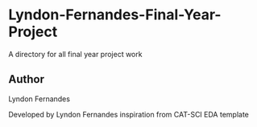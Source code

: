 # Lyndon-Fernandes-Final-Year-Project

A directory for all final year project work

## Author

Lyndon Fernandes

Developed by Lyndon Fernandes inspiration from CAT-SCI EDA template
